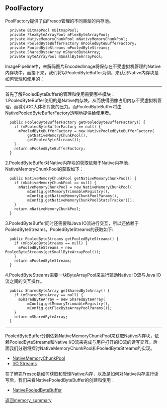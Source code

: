 ## PoolFactory
PoolFactory提供了由Fresco管理的不同类型的内存池。
```
  private BitmapPool mBitmapPool;
  private FlexByteArrayPool mFlexByteArrayPool;
  private NativeMemoryChunkPool mNativeMemoryChunkPool;
  private PooledByteBufferFactory mPooledByteBufferFactory;
  private PooledByteStreams mPooledByteStreams;
  private SharedByteArray mSharedByteArray;
  private ByteArrayPool mSmallByteArrayPool;

```
ImagePipeline中，未解码图片EncodedImage将保存在不受虚拟机管理的Native内存块中。而接下来，我们将以PooledByteBuffer为例，来认识Native内存块是如何管理和使用的：  
___
首先了解PooledByteBuffer的管理和使用需要哪些模块：   
1.PooledByteBuffer使用的是Native内存块，从而使得图像占用内存不受虚拟机管理，而减小GC大体积对象的压力。而PooledByteBuffer将由NativePooledByteBufferFactory透明地提供给使用者。
```
  public PooledByteBufferFactory getPooledByteBufferFactory() {
    if (mPooledByteBufferFactory == null) {
      mPooledByteBufferFactory = new NativePooledByteBufferFactory(
          getNativeMemoryChunkPool(),
          getPooledByteStreams());
    }
    return mPooledByteBufferFactory;
  }
```

2.PooledByteBuffer对Native内存块的获取依赖于Native内存池，NativeMemoryChunkPool的获取如下：
```
  public NativeMemoryChunkPool getNativeMemoryChunkPool() {
    if (mNativeMemoryChunkPool == null) {
      mNativeMemoryChunkPool = new NativeMemoryChunkPool(
          mConfig.getMemoryTrimmableRegistry(),
          mConfig.getNativeMemoryChunkPoolParams(),
          mConfig.getNativeMemoryChunkPoolStatsTracker());
    }
    return mNativeMemoryChunkPool;
  }
```

3.PooledByteBuffer同时还需要和Java IO流进行交互，所以还依赖于PooledByteStreams，PooledByteStreams的获取如下:
```
  public PooledByteStreams getPooledByteStreams() {
    if (mPooledByteStreams == null) {
      mPooledByteStreams = new PooledByteStreams(getSmallByteArrayPool());
    }
    return mPooledByteStreams;
  }
```

4.PooledByteStreams需要一块ByteArrayPool来进行辅助Native IO流与Java IO流之间的交互操作。
```
  public SharedByteArray getSharedByteArray() {
    if (mSharedByteArray == null) {
      mSharedByteArray = new SharedByteArray(
          mConfig.getMemoryTrimmableRegistry(),
          mConfig.getFlexByteArrayPoolParams());
    }
    return mSharedByteArray;
  }
```
___
PooledByteBuffer分别依赖NativeMemoryChunkPool来获取Native内存块，依赖PooledByteStreams和Native I/O流来完成与用户打开的IO流的读写交互。后面我们分别将探讨NativeMemoryChunkPool和PooledByteStreams的实现。
- [NativeMemoryChunkPool](https://github.com/icemoonlol/fresco-research-stuff/blob/master/main-stuff/memory/NativeMemoryChunkPool.md)
- [I/O Streams](https://github.com/icemoonlol/fresco-research-stuff/blob/master/main-stuff/memory/IOStreams.md)

在了解完Fresco是如何获取和管理Native内存，以及是如何对Native内存进行读写后，我们来看NativePooledByteBuffer的创建和使用：    
- [NativePooledByteBuffer](https://github.com/icemoonlol/fresco-research-stuff/blob/master/main-stuff/memory/NativePooledByteBuffer.md)

[返回memory_summary](https://github.com/icemoonlol/fresco-research-stuff/blob/master/main-stuff/memory_summary.md)

